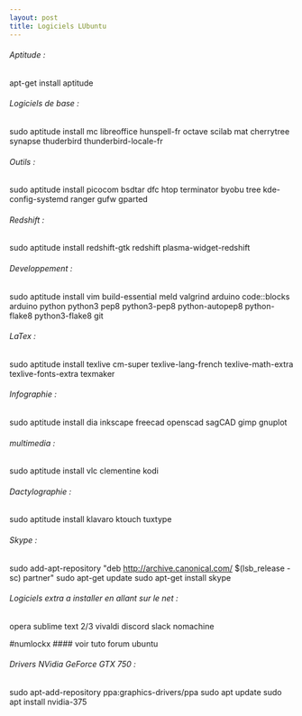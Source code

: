 ```yaml
---
layout: post
title: Logiciels LUbuntu
---
```


###### Aptitude :
apt-get install aptitude

###### Logiciels de base :
sudo aptitude install mc libreoffice hunspell-fr octave scilab mat cherrytree synapse thuderbird thunderbird-locale-fr

###### Outils :
sudo aptitude install picocom bsdtar dfc htop terminator byobu tree kde-config-systemd ranger gufw gparted

###### Redshift :
sudo aptitude install redshift-gtk redshift plasma-widget-redshift 

###### Developpement :
sudo aptitude install vim build-essential meld valgrind arduino code::blocks arduino python python3 pep8 python3-pep8 python-autopep8 python-flake8 python3-flake8 git

###### LaTex :
sudo aptitude install texlive cm-super texlive-lang-french texlive-math-extra texlive-fonts-extra texmaker

###### Infographie :
sudo aptitude install dia inkscape freecad openscad sagCAD gimp gnuplot

###### multimedia :
sudo aptitude install vlc clementine kodi

###### Dactylographie :
sudo aptitude install klavaro ktouch tuxtype

###### Skype :
sudo add-apt-repository "deb http://archive.canonical.com/ $(lsb_release -sc) partner"
sudo apt-get update
sudo apt-get install skype

###### Logiciels extra a installer en allant sur le net :
opera
sublime text 2/3
vivaldi
discord
slack
nomachine


#numlockx  #### voir tuto forum ubuntu

###### Drivers NVidia GeForce GTX 750 :
sudo apt-add-repository ppa:graphics-drivers/ppa
sudo apt update
sudo apt install nvidia-375
